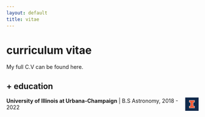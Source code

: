 ```yaml
---
layout: default
title: vitae
---
```


# curriculum vitae

My full C.V can be found here.

## + education

<img src="assets/img/blocki_75.png" align="right" style="width:35px;"/> 

**University of Illinois at Urbana-Champaign** | B.S Astronomy, 2018 - 2022


